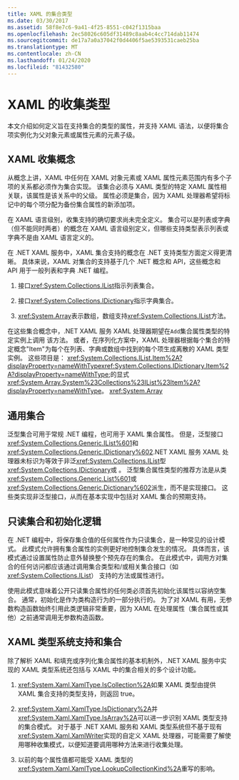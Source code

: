 ```yaml
---
title: XAML 的集合类型
ms.date: 03/30/2017
ms.assetid: 58f8e7c6-9a41-4f25-8551-c042f1315baa
ms.openlocfilehash: 2ec58026c605df31489c8aab4c4cc714dab11474
ms.sourcegitcommit: de17a7a0a37042f0d4406f5ae5393531caeb25ba
ms.translationtype: MT
ms.contentlocale: zh-CN
ms.lasthandoff: 01/24/2020
ms.locfileid: "81432580"
---
```

# <a name="collections-and-collection-types-for-xaml"></a>XAML 的收集类型

本文介绍如何定义旨在支持集合的类型的属性，并支持 XAML 语法，以便将集合项实例化为父对象元素或属性元素的元素子级。

## <a name="xaml-collection-concepts"></a>XAML 收集概念

从概念上讲，XAML 中任何在 XAML 对象元素或 XAML 属性元素范围内有多个子项的关系都必须作为集合实现。 该集合必须与 XAML 类型的特定 XAML 属性相关联，该属性是该关系中的父级。 属性必须是集合，因为 XAML 处理器希望将标记中的每个项分配为备份集合属性的新添加项。

在 XAML 语言级别，收集支持的确切要求尚未完全定义。 集合可以是列表或字典（但不能同时两者）的概念在 XAML 语言级别定义，但哪些支持类型表示列表或字典不是由 XAML 语言定义的。

在 .NET XAML 服务中，XAML 集合支持的概念在 .NET 支持类型方面定义得更清晰。 具体来说，XAML 对集合的支持基于几个 .NET 概念和 API，这些概念和 API 用于一般列表和字典 .NET 编程。

1. 接口<xref:System.Collections.IList>指示列表集合。

2. 接口<xref:System.Collections.IDictionary>指示字典集合。

3. <xref:System.Array>表示数组，数组支持<xref:System.Collections.IList>方法。

在这些集合概念中，.NET XAML 服务 XAML 处理器期望在`Add`集合属性类型的特定实例上调用 该方法。 或者，在序列化方案中，XAML 处理器根据每个集合的特定概念"Item"为每个在列表、字典或数组中找到的每个项生成离散的 XAML 类型实例。 这些项目是： <xref:System.Collections.IList.Item%2A?displayProperty=nameWithType><xref:System.Collections.IDictionary.Item%2A?displayProperty=nameWithType>;的显式<xref:System.Array.System%23Collections%23IList%23Item%2A?displayProperty=nameWithType>。 <xref:System.Array>

## <a name="generic-collections"></a>通用集合

泛型集合可用于常规 .NET 编程，也可用于 XAML 集合属性。 但是，泛型接口<xref:System.Collections.Generic.IList%601>和<xref:System.Collections.Generic.IDictionary%602>.NET XAML 服务 XAML 处理器未标识为等效于非泛<xref:System.Collections.IList>型<xref:System.Collections.IDictionary>或 。 泛型集合属性类型的推荐方法是从类<xref:System.Collections.Generic.List%601>或<xref:System.Collections.Generic.Dictionary%602>派生，而不是实现接口。 这些类实现非泛型接口，从而在基本实现中包括对 XAML 集合的预期支持。

## <a name="read-only-collections-and-initialization-logic"></a>只读集合和初始化逻辑

在 .NET 编程中，将保存集合值的任何属性作为只读集合，是一种常见的设计模式。 此模式允许拥有集合属性的实例更好地控制集合发生的情况。 具体而言，该模式通过设置属性防止意外替换整个预先存在的集合。 在此模式中，调用方对集合的任何访问都应该通过调用集合类型和/或相关集合接口（如<xref:System.Collections.IList>） 支持的方法或属性进行。

使用此模式意味着公开只读集合属性的任何类必须首先初始化该属性以容纳空集合。 通常，初始化是作为类构造行为的一部分执行的。 为了对 XAML 有用，无参数构造函数始终引用此类逻辑非常重要，因为 XAML 在处理属性（集合属性或其他）之前通常调用无参数构造函数。

## <a name="xaml-type-system-support-and-collections"></a>XAML 类型系统支持和集合

除了解析 XAML 和填充或序列化集合属性的基本机制外，.NET XAML 服务中实现的 XAML 类型系统还包括与 XAML 中的集合相关的多个设计功能。

1. <xref:System.Xaml.XamlType.IsCollection%2A>如果 XAML 类型由提供 XAML 集合支持的类型支持，则返回 true。

2. <xref:System.Xaml.XamlType.IsDictionary%2A>并<xref:System.Xaml.XamlType.IsArray%2A>可以进一步识别 XAML 类型支持的集合模式。 对于基于 .NET XAML 服务和 XAML 类型系统但不基于现有<xref:System.Xaml.XamlWriter>实现的自定义 XAML 处理器，可能需要了解使用哪种收集模式，以便知道要调用哪种方法来进行收集处理。

3. 以前的每个属性值都可能受 XAML 类型的<xref:System.Xaml.XamlType.LookupCollectionKind%2A>重写的影响。
